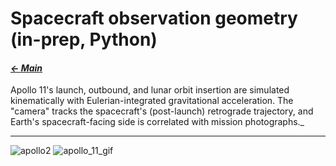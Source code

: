 # Spacecraft observation geometry (in-prep, Python)

#### _[&larr; Main](index.md)_

Apollo 11's launch, outbound, and lunar orbit insertion are simulated kinematically with Eulerian-integrated gravitational acceleration. The "camera" tracks the spacecraft's (post-launch) retrograde trajectory, and Earth's spacecraft-facing side is correlated with mission photographs._

---

![apollo2](https://github.com/user-attachments/assets/1208ac55-4caa-4661-97c0-d3815ee26b21) ![apollo_11_gif](https://github.com/user-attachments/assets/96d4ae1f-4a64-45f8-956a-58c730b1526b)

